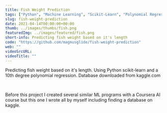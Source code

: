 ```yaml
---
title: Fish Weight Prediction
tags: ["Python", "Machine Learning", "Scikit-Learn", "Polynomial Regression"]
slug: fish-weight-prediction
date: 2021-04-14T00:00:00+00:00
thumb: ../images/thumbs/fish.png
featuredImg: ../images/featured/fish.png
short-info: Predicting fish weight based on it's length
code: "https://github.com/magnusglide/fish-weight-prediction"
web: ""
videoSrcURL:
videoTitle: ""
---
```


Predicting fish weight based on it's length. Using Python scikit-learn and a 10th degree polynomial regression. Database downloaded from kaggle.com

<br/>

Before this project I created several similar ML programs with a Coursera AI course but this one I wrote all by myself including finding a database on kaggle.
